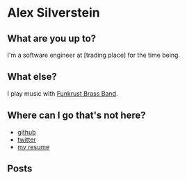 # Alex Silverstein

## What are you up to?

I'm a software engineer at [trading place] for the time being.

## What else?

I play music with [Funkrust Brass Band](http://funkrust.com/).

## Where can I go that's not here?

* [github](https://github.com/aslvrstn/)
* [twitter](https://twitter.com/aslvrstn)
* [my resume](https://github.com/aslvrstn/resume/blob/master/resume.pdf)

## Posts
